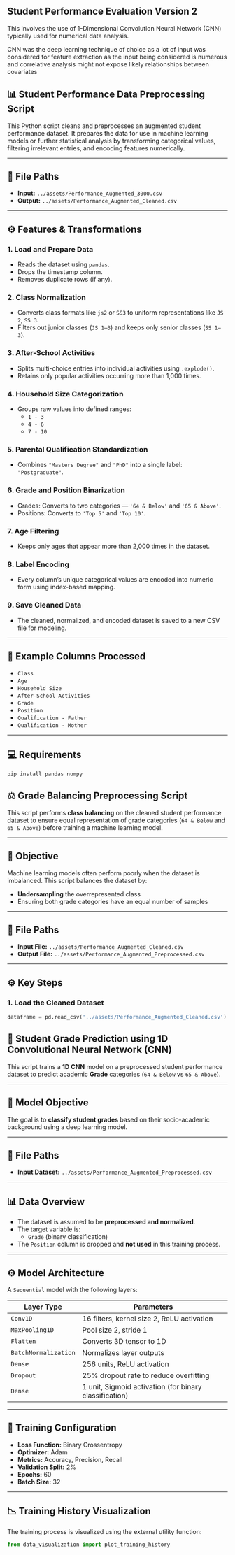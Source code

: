 ## Student Performance Evaluation Version 2

This involves the use of 1-Dimensional Convolution Neural Network (CNN) typically used for numerical data analysis.

CNN was the deep learning technique of choice as a lot of input was considered for feature extraction as the input being considered is numerous and correlative analysis might not expose likely relationships between covariates

## 📊 Student Performance Data Preprocessing Script

This Python script cleans and preprocesses an augmented student performance dataset. It prepares the data for use in machine learning models or further statistical analysis by transforming categorical values, filtering irrelevant entries, and encoding features numerically.

---

## 📁 File Paths

- **Input:** `../assets/Performance_Augmented_3000.csv`
- **Output:** `../assets/Performance_Augmented_Cleaned.csv`

---

## ⚙️ Features & Transformations

### 1. **Load and Prepare Data**
- Reads the dataset using `pandas`.
- Drops the timestamp column.
- Removes duplicate rows (if any).

### 2. **Class Normalization**
- Converts class formats like `js2` or `SS3` to uniform representations like `JS 2`, `SS 3`.
- Filters out junior classes (`JS 1–3`) and keeps only senior classes (`SS 1–3`).

### 3. **After-School Activities**
- Splits multi-choice entries into individual activities using `.explode()`.
- Retains only popular activities occurring more than 1,000 times.

### 4. **Household Size Categorization**
- Groups raw values into defined ranges:
  - `1 - 3`
  - `4 - 6`
  - `7 - 10`

### 5. **Parental Qualification Standardization**
- Combines `"Masters Degree"` and `"PhD"` into a single label: `"Postgraduate"`.

### 6. **Grade and Position Binarization**
- Grades: Converts to two categories — `'64 & Below'` and `'65 & Above'`.
- Positions: Converts to `'Top 5'` and `'Top 10'`.

### 7. **Age Filtering**
- Keeps only ages that appear more than 2,000 times in the dataset.

### 8. **Label Encoding**
- Every column’s unique categorical values are encoded into numeric form using index-based mapping.

### 9. **Save Cleaned Data**
- The cleaned, normalized, and encoded dataset is saved to a new CSV file for modeling.

---

## 🧪 Example Columns Processed

- `Class`
- `Age`
- `Household Size`
- `After-School Activities`
- `Grade`
- `Position`
- `Qualification - Father`
- `Qualification - Mother`

---

## 💻 Requirements

```bash
pip install pandas numpy
```

## ⚖️ Grade Balancing Preprocessing Script

This script performs **class balancing** on the cleaned student performance dataset to ensure equal representation of grade categories (`64 & Below` and `65 & Above`) before training a machine learning model.

---

## 🧠 Objective

Machine learning models often perform poorly when the dataset is imbalanced. This script balances the dataset by:
- **Undersampling** the overrepresented class
- Ensuring both grade categories have an equal number of samples

---

## 📁 File Paths

- **Input File:** `../assets/Performance_Augmented_Cleaned.csv`  
- **Output File:** `../assets/Performance_Augmented_Preprocessed.csv`

---

## ⚙️ Key Steps

### 1. **Load the Cleaned Dataset**
```python
dataframe = pd.read_csv('../assets/Performance_Augmented_Cleaned.csv')
```

## 🤖 Student Grade Prediction using 1D Convolutional Neural Network (CNN)

This script trains a **1D CNN** model on a preprocessed student performance dataset to predict academic **Grade** categories (`64 & Below` vs `65 & Above`).

---

## 🧠 Model Objective

The goal is to **classify student grades** based on their socio-academic background using a deep learning model.

---

## 📁 File Paths

- **Input Dataset:** `../assets/Performance_Augmented_Preprocessed.csv`

---

## 📊 Data Overview

- The dataset is assumed to be **preprocessed and normalized**.
- The target variable is:
  - `Grade` (binary classification)
- The `Position` column is dropped and **not used** in this training process.

---

## ⚙️ Model Architecture

A `Sequential` model with the following layers:

| Layer Type          | Parameters                                   |
|---------------------|----------------------------------------------|
| `Conv1D`            | 16 filters, kernel size 2, ReLU activation   |
| `MaxPooling1D`      | Pool size 2, stride 1                        |
| `Flatten`           | Converts 3D tensor to 1D                     |
| `BatchNormalization`| Normalizes layer outputs                    |
| `Dense`             | 256 units, ReLU activation                  |
| `Dropout`           | 25% dropout rate to reduce overfitting      |
| `Dense`             | 1 unit, Sigmoid activation (for binary classification) |

---

## 🧪 Training Configuration

- **Loss Function:** Binary Crossentropy  
- **Optimizer:** Adam  
- **Metrics:** Accuracy, Precision, Recall  
- **Validation Split:** 2%  
- **Epochs:** 60  
- **Batch Size:** 32  

---

## 📉 Training History Visualization

The training process is visualized using the external utility function:

```python
from data_visualization import plot_training_history
```